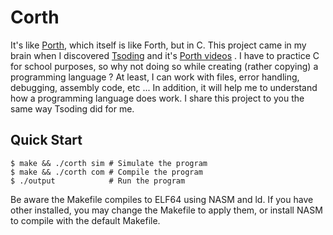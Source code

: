 # Corth
It's like [Porth](https://gitlab.com/tsoding/porth), which itself is like Forth, but in C. This project came in my brain when I discovered [Tsoding](https://www.youtube.com/c/TsodingDaily) and it's [Porth videos](https://www.youtube.com/watch?v=8QP2fDBIxjM&list=PLpM-Dvs8t0VbMZA7wW9aR3EtBqe2kinu4) . I have to practice C for school purposes, so why not doing so while creating (rather copying) a programming language ? At least, I can work with files, error handling, debugging, assembly code, etc ... In addition, it will help me to understand how a programming language does work. I share this project to you the same way Tsoding did for me.

## Quick Start

```console
$ make && ./corth sim # Simulate the program
$ make && ./corth com # Compile the program
$ ./output            # Run the program
```

Be aware the Makefile compiles to ELF64 using NASM and ld. If you have other installed, you may change the Makefile to apply them, or install NASM to compile with the default Makefile.
